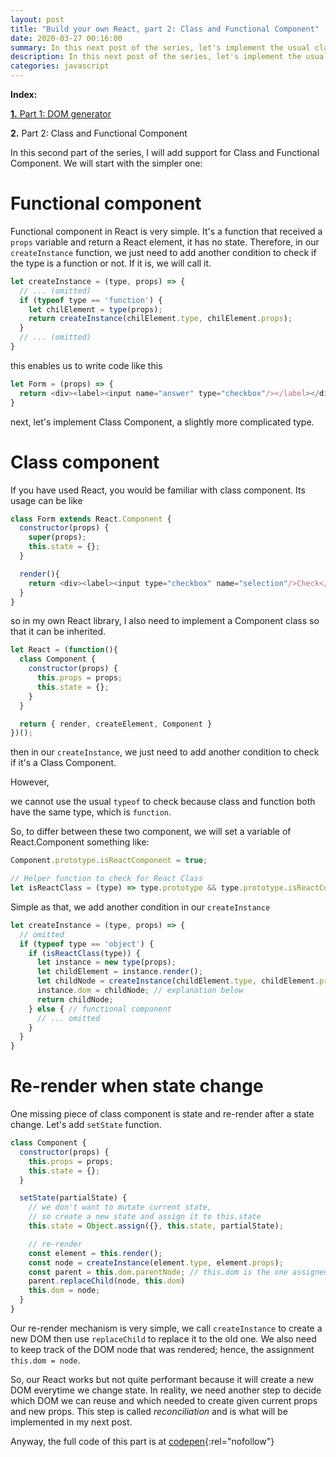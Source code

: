 ```yaml
---
layout: post
title: "Build your own React, part 2: Class and Functional Component"
date: 2020-03-27 00:16:00
summary: In this next post of the series, let's implement the usual class and functional component.
description: In this next post of the series, let's implement the usual class and functional component.
categories: javascript
---
```


__Index:__

[__1.__ Part 1: DOM generator](/javascript/2020/03/25/build-a-react-part-01-dom-creation.html)

__2.__ Part 2: Class and Functional Component

In this second part of the series, I will add support for Class and Functional Component. We will start with the simpler one:

# Functional component

Functional component in React is very simple. It's a function that received a `props` variable and return a React element, it has no state.
Therefore, in our `createInstance` function, we just need to add another condition to check if the type is a function or not. 
If it is, we will call it.

```js
let createInstance = (type, props) => {
  // ... (omitted)
  if (typeof type == 'function') {
    let chilElement = type(props);
    return createInstance(chilElement.type, chilElement.props);
  }
  // ... (omitted)
}
```

this enables us to write code like this


```js
let Form = (props) => {
  return <div><label><input name="answer" type="checkbox"/></label></div>;
}
```

next, let's implement Class Component, a slightly more complicated type.

# Class component

If you have used React, you would be familiar with class component. Its usage can be like

```js
class Form extends React.Component {
  constructor(props) {
    super(props);
    this.state = {};
  }

  render(){
    return <div><label><input type="checkbox" name="selection"/>Check</label></div>;
  }
}
```

so in my own React library, I also need to implement a Component class so that it can be inherited.

```js
let React = (function(){
  class Component {
    constructor(props) {
      this.props = props;
      this.state = {};
    }
  }

  return { render, createElement, Component }
})();
```

then in our `createInstance`, we just need to add another condition to check if it's a Class Component.

However,

we cannot use the usual `typeof` to check because class and function both have the same type, which is `function`.

So, to differ between these two component, we will set a variable of React.Component something like:


```js
Component.prototype.isReactComponent = true;

// Helper function to check for React Class
let isReactClass = (type) => type.prototype && type.prototype.isReactComponent;
```

Simple as that, we add another condition in our `createInstance`

```js
let createInstance = (type, props) => {
  // omitted
  if (typeof type == 'object') {
    if (isReactClass(type)) {
      let instance = new type(props);
      let childElement = instance.render();
      let childNode = createInstance(childElement.type, childElement.props);
      instance.dom = childNode; // explanation below
      return childNode;
    } else { // functional component
      // ... omitted
    }
  }
}
```

# Re-render when state change

One missing piece of class component is state and re-render after a state change.
Let's add `setState` function.

```js
class Component {
  constructor(props) {
    this.props = props;
    this.state = {};
  }

  setState(partialState) {
    // we don't want to mutate current state, 
    // so create a new state and assign it to this.state
    this.state = Object.assign({}, this.state, partialState);

    // re-render
    const element = this.render();
    const node = createInstance(element.type, element.props);
    const parent = this.dom.parentNode; // this.dom is the one assigned in createInstance
    parent.replaceChild(node, this.dom)
    this.dom = node;
  }
}
```

Our re-render mechanism is very simple, we call `createInstance` to create a new DOM then use `replaceChild` to replace it to the old one. We also need to keep track of the DOM node that was rendered; hence, the assignment `this.dom = node`.

So, our React works but not quite performant because it will create a new DOM everytime we change state. In reality, we need another step to decide which DOM we can reuse and which needed to create given current props and new props. This step is called _reconciliation_ and is what will be implemented in my next post.

Anyway, the full code of this part is at [codepen](https://codepen.io/harue/pen/eYNQvoV){:rel="nofollow"}
